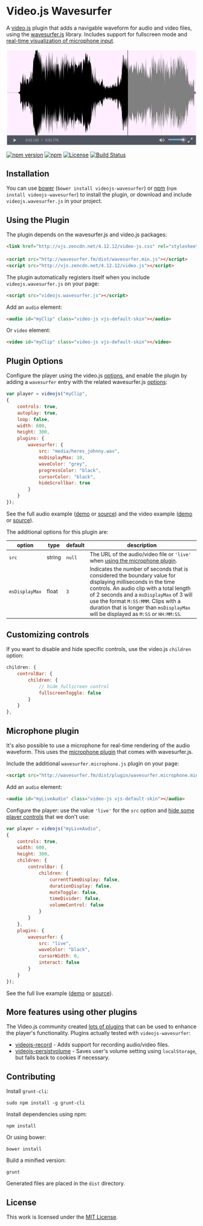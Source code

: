 Video.js Wavesurfer
===================

A [video.js](http://www.videojs.com/) plugin that adds a navigable waveform
for audio and video files, using the [wavesurfer.js](https://github.com/katspaugh/wavesurfer.js)
library. Includes support for fullscreen mode and [real-time visualization of microphone
input](#microphone-plugin).

![Screenshot](examples/img/screenshot.png?raw=true "Screenshot")

[![npm version](https://img.shields.io/npm/v/videojs-wavesurfer.svg?style=flat)](https://www.npmjs.com/package/videojs-wavesurfer)
[![npm](https://img.shields.io/npm/dm/videojs-wavesurfer.svg)]()
[![License](https://img.shields.io/npm/l/videojs-wavesurfer.svg)](LICENSE)
[![Build Status](https://travis-ci.org/collab-project/videojs-wavesurfer.svg?branch=master)](https://travis-ci.org/collab-project/videojs-wavesurfer)

Installation
------------

You can use [bower](http://bower.io) (`bower install videojs-wavesurfer`) or
[npm](https://www.npmjs.org) (`npm install videojs-wavesurfer`) to install the
plugin, or download and include `videojs.wavesurfer.js` in your project.

Using the Plugin
----------------

The plugin depends on the wavesurfer.js and video.js packages:

```html
<link href="http://vjs.zencdn.net/4.12.12/video-js.css" rel="stylesheet">

<script src="http://wavesurfer.fm/dist/wavesurfer.min.js"></script>
<script src="http://vjs.zencdn.net/4.12.12/video.js"></script>
```

The plugin automatically registers itself when you include `videojs.wavesurfer.js`
on your page:

```html
<script src="videojs.wavesurfer.js"></script>
```

Add an `audio` element:

```html
<audio id="myClip" class="video-js vjs-default-skin"></audio>
```

Or `video` element:

```html
<video id="myClip" class="video-js vjs-default-skin"></video>
```

Plugin Options
--------------

Configure the player using the video.js
[options](https://github.com/videojs/video.js/blob/master/docs/guides/options.md),
and enable the plugin by adding a `wavesurfer` entry with the related wavesurfer.js
[options](https://github.com/katspaugh/wavesurfer.js#wavesurfer-options):

```javascript
var player = videojs("myClip",
{
    controls: true,
    autoplay: true,
    loop: false,
    width: 600,
    height: 300,
    plugins: {
        wavesurfer: {
            src: "media/heres_johnny.wav",
            msDisplayMax: 10,
            waveColor: "grey",
            progressColor: "black",
            cursorColor: "black",
            hideScrollbar: true
        }
    }
});
```

See the full audio example ([demo](http://collab-project.github.io/videojs-wavesurfer/examples/index.html) or [source](https://github.com/collab-project/videojs-wavesurfer/blob/master/examples/index.html)) and
the video example ([demo](http://collab-project.github.io/videojs-wavesurfer/examples/video.html) or [source](https://github.com/collab-project/videojs-wavesurfer/blob/master/examples/video.html)).

The additional options for this plugin are:

| option | type | default | description |
| --- | --- | --- | --- |
| `src` | string | `null` | The URL of the audio/video file or `'live'` when [using the microphone plugin](#microphone-plugin).|
| `msDisplayMax` | float | `3` | Indicates the number of seconds that is considered the boundary value for displaying milliseconds in the time controls. An audio clip with a total length of 2 seconds and a `msDisplayMax` of 3 will use the format `M:SS:MMM`. Clips with a duration that is longer than `msDisplayMax` will be displayed as `M:SS` or `HH:MM:SS`.|

Customizing controls
--------------------

If you want to disable and hide specific controls, use the video.js `children`
option:

```javascript
children: {
    controlBar: {
        children: {
            // hide fullscreen control
            fullscreenToggle: false
        }
    }
},
```

Microphone plugin
-----------------

It's also possible to use a microphone for real-time rendering of the audio waveform. This
uses the [microphone plugin](https://github.com/katspaugh/wavesurfer.js/blob/master/plugin/wavesurfer.microphone.js)
that comes with wavesurfer.js.

Include the additional `wavesurfer.microphone.js` plugin on your page:

```html
<script src="http://wavesurfer.fm/dist/plugin/wavesurfer.microphone.min.js"></script>
```

Add an `audio` element:

```html
<audio id="myLiveAudio" class="video-js vjs-default-skin"></audio>
```

Configure the player: use the value `'live'` for the `src` option and [hide some player
controls](#customizing-controls) that we don't use:

```javascript
var player = videojs("myLiveAudio",
{
    controls: true,
    width: 600,
    height: 300,
    children: {
        controlBar: {
            children: {
                currentTimeDisplay: false,
                durationDisplay: false,
                muteToggle: false,
                timeDivider: false,
                volumeControl: false
            }
        }
    },
    plugins: {
        wavesurfer: {
            src: "live",
            waveColor: "black",
            cursorWidth: 0,
            interact: false
        }
    }
});
```

See the full live example
([demo](http://collab-project.github.io/videojs-wavesurfer/examples/live.html) or
[source](https://github.com/collab-project/videojs-wavesurfer/blob/master/examples/live.html)).


More features using other plugins
---------------------------------

The Video.js community created
[lots of plugins](https://github.com/videojs/video.js/wiki/Plugins)
that can be used to enhance the player's functionality. Plugins actually
tested with `videojs-wavesurfer`:

- [videojs-record](https://github.com/collab-project/videojs-record) - Adds
  support for recording audio/video files.
- [videojs-persistvolume](https://github.com/theonion/videojs-persistvolume) -
  Saves user's volume setting using `localStorage`, but falls back to cookies
  if necessary.


Contributing
------------

Install `grunt-cli`:

```
sudo npm install -g grunt-cli
```

Install dependencies using npm:

```
npm install
```

Or using bower:

```
bower install
```

Build a minified version:

```
grunt
```

Generated files are placed in the `dist` directory.

License
-------

This work is licensed under the [MIT License](LICENSE).
